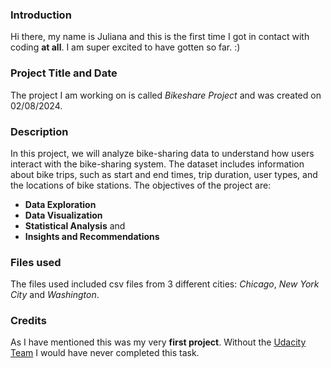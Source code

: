 ### Introduction
Hi there, my name is Juliana and this is the first time I got in contact with coding **at all**. I am super excited to have gotten so far. :)

### Project Title and Date
The project I am working on is called _Bikeshare Project_ and was created on 02/08/2024.

### Description
In this project, we will analyze bike-sharing data to understand how users interact with the bike-sharing system. The dataset includes information about bike trips, such as start and end times, trip duration, user types, and the locations of bike stations.
The objectives of the project are:
* **Data Exploration**
* **Data Visualization**
* **Statistical Analysis** and
* **Insights and Recommendations**

### Files used
The files used included csv files from 3 different cities: _Chicago_, _New York City_ and _Washington_.

### Credits
As I have mentioned this was my very **first project**. Without the [Udacity Team](https://www.udacity.com) I would have never completed this task. 

